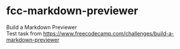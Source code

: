 # fcc-markdown-previewer
Build a Markdown Previewer  
Test task from https://www.freecodecamp.com/challenges/build-a-markdown-previewer
